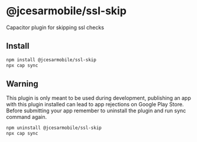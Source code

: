 # @jcesarmobile/ssl-skip

Capacitor plugin for skipping ssl checks

## Install

```bash
npm install @jcesarmobile/ssl-skip
npx cap sync
```

## Warning

This plugin is only meant to be used during development, publishing an app with this plugin installed can lead to app rejections on Google Play Store.
Before submitting your app remember to uninstall the plugin and run sync command again.

```bash
npm uninstall @jcesarmobile/ssl-skip
npx cap sync
```
